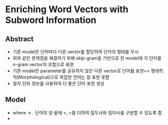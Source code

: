 # Enriching Word Vectors with Subword Information

## Abstract
- 기존 model은 단어마다 다른 vector를 할당하여 단어의 형태를 무시
- 위와 같은 문제점을 해결하기 위해 skip-gram을 기반으로 한 model에 각 단어를 n-gram vector의 조합으로 표현
- 기존 model은 parameter를 공유하지 않은 다른 vector로 단어를 표현=> 형태학적(Morphological)으로 복잡한 언어는 잘 표현 못함
- 철자 단위 정보를 사용하여 더 좋은 단어 표현 생성

## Model
- where -> <where>. 단어의 양 끝에 <, >를 더하여 접두사와 접미사를 구분할 수 있도록 함
- 
